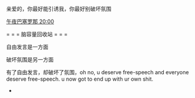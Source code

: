 
亲爱的，你最好能引诱我，你最好别破坏氛围

[午夜巴塞罗那 20:00](http://www.bilibili.com/video/av2065903/)

= = = 脑容量回收站 = = =

自由发言是一方面

破坏氛围是另一方面

有了自由发言，却破坏了氛围，oh no, u deserve free-speech and everyone deserve free-speech. u now got to end up with ur own shit.



-
